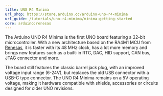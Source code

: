 ```yaml
---
title: UNO R4 Minima
url_shop: https://store.arduino.cc/arduino-uno-r4-minima
url_guide: /tutorials/uno-r4-minima/minima-getting-started
core: arduino:renesas
---
```


The Arduino UNO R4 Minima is the first UNO board featuring a 32-bit microcontroller. With a new architecture based on the RA4M1 MCU from [Renesas](https://www.renesas.com/us/en), it is faster with its 48 MHz clock, has a lot more memory and brings new features such as a built-in RTC, DAC, HID support, CAN bus, JTAG connector and more.

The board still features the classic barrel jack plug, with an improved voltage input range (6-24V), but replaces the old USB connector with a USB-C type connector. The UNO R4 Minima remains on a 5V operating voltage, making it hardware compatible with shields, accessories or circuits designed for older UNO revisions.